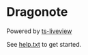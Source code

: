 # Dragonote

Powered by [ts-liveview](https://github.com/beenotung/ts-liveview/blob/v5-auth-ionic-template/README.md)

See [help.txt](help.txt) to get started.
